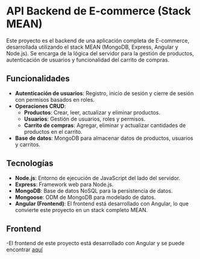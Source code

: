 # API Backend de E-commerce (Stack MEAN)
Este proyecto es el backend de una aplicación completa de E-commerce, desarrollada utilizando el stack MEAN (MongoDB, Express, Angular y Node.js). Se encarga de la lógica del servidor para la gestión de productos, autenticación de usuarios y funcionalidad del carrito de compras.

## Funcionalidades
- **Autenticación de usuarios**: Registro, inicio de sesión y cierre de sesión con permisos basados en roles.
- **Operaciones CRUD**:
  - **Productos**: Crear, leer, actualizar y eliminar productos.
  - **Usuarios**: Gestión de usuarios, roles y permisos.
  - **Carrito de compras**: Agregar, eliminar y actualizar cantidades de productos en el carrito.
- **Base de datos**: MongoDB para almacenar datos de productos, usuarios y carritos.

## Tecnologías
- **Node.js**: Entorno de ejecución de JavaScript del lado del servidor.
- **Express**: Framework web para Node.js.
- **MongoDB**: Base de datos NoSQL para la persistencia de datos.
- **Mongoose**: ODM de MongoDB para modelado de datos.
- **Angular (Frontend)**: El frontend está desarrollado con Angular, lo que convierte este proyecto en un stack completo MEAN.

## Frontend
-El frontend de este proyecto está desarrollado con Angular y se puede encontrar [aquí]([https://github.com/tu-usuario/ecommerce-frontend](https://github.com/FernandezFederico/ecommerce-frontend_angular.git))
